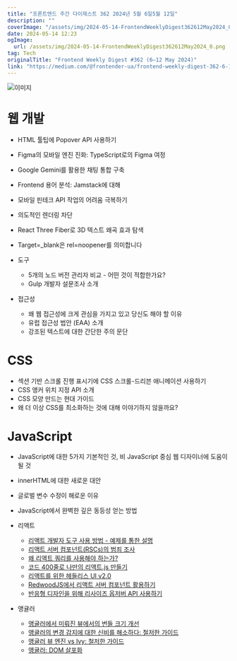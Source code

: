 ```yaml
---
title: "프론트엔드 주간 다이제스트 362 2024년 5월 6일5월 12일"
description: ""
coverImage: "/assets/img/2024-05-14-FrontendWeeklyDigest362612May2024_0.png"
date: 2024-05-14 12:23
ogImage: 
  url: /assets/img/2024-05-14-FrontendWeeklyDigest362612May2024_0.png
tag: Tech
originalTitle: "Frontend Weekly Digest #362 (6–12 May 2024)"
link: "https://medium.com/@frontender-ua/frontend-weekly-digest-362-6-12-may-2024-dbebe672a393"
---
```



![이미지](/assets/img/2024-05-14-FrontendWeeklyDigest362612May2024_0.png)

# 웹 개발

- HTML 툴팁에 Popover API 사용하기
- Figma의 모바일 엔진 진화: TypeScript로의 Figma 여정
- Google Gemini를 활용한 채팅 통합 구축
- Frontend 용어 분석: Jamstack에 대해
- 모바일 핀테크 API 작업의 어려움 극복하기
- 의도적인 렌더링 차단
- React Three Fiber로 3D 텍스트 왜곡 효과 탐색
- Target=_blank은 rel=noopener를 의미합니다

- 도구
  - 5개의 노드 버전 관리자 비교 - 어떤 것이 적합한가요?
  - Gulp 개발자 설문조사 소개

- 접근성
  - 왜 웹 접근성에 크게 관심을 가지고 있고 당신도 해야 할 이유
  - 유럽 접근성 법안 (EAA) 소개
  - 강조된 텍스트에 대한 간단한 주의 문단



# CSS

- 섹션 기반 스크롤 진행 표시기에 CSS 스크롤-드리븐 애니메이션 사용하기
- CSS 앵커 위치 지정 API 소개
- CSS 모양 만드는 현대 가이드
- 왜 더 이상 CSS를 최소화하는 것에 대해 이야기하지 않을까요?

# JavaScript

- JavaScript에 대한 5가지 기본적인 것, 비 JavaScript 중심 웹 디자이너에 도움이 될 것
- innerHTML에 대한 새로운 대안
- 글로벌 변수 수정이 해로운 이유
- JavaScript에서 완벽한 깊은 동등성 얻는 방법



- 리액트
	- [리액트 개발자 도구 사용 방법 - 예제를 통한 설명](#)
	- [리액트 서버 컴포넌트(RSCs)의 범죄 조사](#)
	- [왜 리액트 쿼리를 사용해야 하는가?](#)
	- [코드 400줄로 나만의 리액트.js 만들기](#)
	- [리액트를 위한 헤들리스 UI v2.0](#)
	- [RedwoodJS에서 리액트 서버 컴포넌트 활용하기](#)
	- [반응형 디자인을 위해 리사이즈 옵저버 API 사용하기](#)

- 앵귤러
	- [앵귤러에서 미뤄진 뷰에서의 번들 크기 개선](#)
	- [앵귤러의 변경 감지에 대한 신비를 해소하다: 철저한 가이드](#)
	- [앵귤러 뷰 엔진 vs Ivy: 철저한 가이드](#)
	- [앵귤러: DOM 살포화](#)